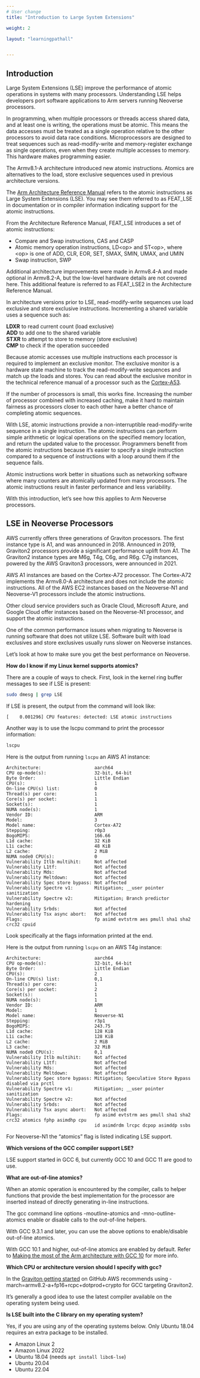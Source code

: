 ```yaml
---
# User change
title: "Introduction to Large System Extensions"

weight: 2

layout: "learningpathall"


---
```



## Introduction

Large System Extensions (LSE) improve the performance of atomic operations in systems with many processors. Understanding LSE helps developers port software applications to Arm servers running Neoverse processors.

In programming, when multiple processors or threads access shared data, and at least one is writing, the operations must be atomic. This means the data accesses must be treated as a single operation relative to the other processors to avoid data race conditions. Microprocessors are designed to treat sequences such as read-modify-write and memory-register exchange as single operations, even when they create multiple accesses to memory. This hardware makes programming easier. 

The Armv8.1-A architecture introduced new atomic instructions. Atomics are alternatives to the load, store exclusive sequences used in previous architecture versions.

The [Arm Architecture Reference Manual](https://developer.arm.com/documentation/ddi0487/latest) refers to the atomic instructions as Large System Extensions (LSE). You may see them referred to as FEAT_LSE in documentation or in compiler information indicating support for the atomic instructions. 

From the Architecture Reference Manual, FEAT_LSE introduces a set of atomic instructions:

- Compare and Swap instructions, CAS and CASP
- Atomic memory operation instructions, LD\<op\> and ST\<op\>, where \<op\> is one of ADD, CLR, EOR, SET, SMAX, SMIN, UMAX, and UMIN
- Swap instruction, SWP

Additional architecture improvements were made in Armv8.4-A and made optional in Armv8.2-A, but the low-level hardware details are not covered here. This additional feature is referred to as FEAT_LSE2 in the Architecture Reference Manual.

In architecture versions prior to LSE, read-modify-write sequences use load exclusive and store exclusive instructions. Incrementing a shared variable uses a sequence such as:

**LDXR** to read current count (load exclusive)   
**ADD** to add one to the shared variable    
**STXR** to attempt to store to memory (store exclusive)     
**CMP** to check if the operation succeeded

Because atomic accesses use multiple instructions each processor is required to implement an exclusive monitor. The exclusive monitor is a hardware state machine to track the read-modify-write sequences and match up the loads and stores. You can read about the exclusive monitor in the technical reference manual of a processor such as the [Cortex-A53](https://developer.arm.com/documentation/ddi0500/j/Level-1-Memory-System/L1-Data-memory-system/Internal-exclusive-monitor?lang=en).

If the number of processors is small, this works fine. Increasing the number of processor combined with increased caching, make it hard to maintain fairness as processors closer to each other have a better chance of completing atomic sequences.

With LSE, atomic instructions provide a non-interruptible read-modify-write sequence in a single instruction. The atomic instructions can perform simple arithmetic or logical operations on the specified memory location, and return the updated value to the processor. Programmers benefit from the atomic instructions because it’s easier to specify a single instruction compared to a sequence of instructions with a loop around them if the sequence fails. 

Atomic instructions work better in situations such as networking software where many counters are atomically updated from many processors. The atomic instructions result in faster performance and less variability. 

With this introduction, let’s see how this applies to Arm Neoverse processors. 

## LSE in Neoverse Processors

AWS currently offers three generations of Graviton processors. The first instance type is A1, and was announced in 2018. Announced in 2019, Graviton2 processors provide a significant performance uplift from A1. The Graviton2 instance types are M6g, T4g, C6g, and R6g. C7g instances, powered by the AWS Graviton3 processors, were announced in 2021.

AWS A1 instances are based on the Cortex-A72 processor. The Cortex-A72 implements the Armv8.0-A architecture and does not include the atomic instructions. All of the AWS EC2 instances based on the Neoverse-N1 and Neoverse-V1 processors include the atomic instructions. 

Other cloud service providers such as Oracle Cloud, Microsoft Azure, and Google Cloud offer instances based on the Neoverse-N1 processor, and support the atomic instructions.

One of the common performance issues when migrating to Neoverse is running software that does not utilize LSE. Software built with load exclusives and store exclusives usually runs slower on Neoverse instances. 

Let’s look at how to make sure you get the best performance on Neoverse.

**How do I know if my Linux kernel supports atomics?**

There are a couple of ways to check. First, look in the kernel ring buffer messages to see if LSE is present:

```bash
sudo dmesg | grep LSE
```
If LSE is present, the output from the command will look like:

```output
[    0.001296] CPU features: detected: LSE atomic instructions
```

Another way is to use the lscpu command to print the processor information:

```bash
lscpu
```
Here is the output from running `lscpu` an AWS A1 instance:

```output
Architecture:                    aarch64
CPU op-mode(s):                  32-bit, 64-bit
Byte Order:                      Little Endian
CPU(s):                          1
On-line CPU(s) list:             0
Thread(s) per core:              1
Core(s) per socket:              1
Socket(s):                       1
NUMA node(s):                    1
Vendor ID:                       ARM
Model:                           3
Model name:                      Cortex-A72
Stepping:                        r0p3
BogoMIPS:                        166.66
L1d cache:                       32 KiB
L1i cache:                       48 KiB
L2 cache:                        2 MiB
NUMA node0 CPU(s):               0
Vulnerability Itlb multihit:     Not affected
Vulnerability L1tf:              Not affected
Vulnerability Mds:               Not affected
Vulnerability Meltdown:          Not affected
Vulnerability Spec store bypass: Not affected
Vulnerability Spectre v1:        Mitigation; __user pointer sanitization
Vulnerability Spectre v2:        Mitigation; Branch predictor hardening
Vulnerability Srbds:             Not affected
Vulnerability Tsx async abort:   Not affected
Flags:                           fp asimd evtstrm aes pmull sha1 sha2 crc32 cpuid
```
Look specifically at the flags information printed at the end.

Here is the output from running `lscpu` on an AWS T4g instance:

```output
Architecture:                    aarch64
CPU op-mode(s):                  32-bit, 64-bit
Byte Order:                      Little Endian
CPU(s):                          2
On-line CPU(s) list:             0,1
Thread(s) per core:              1
Core(s) per socket:              2
Socket(s):                       1
NUMA node(s):                    1
Vendor ID:                       ARM
Model:                           1
Model name:                      Neoverse-N1
Stepping:                        r3p1
BogoMIPS:                        243.75
L1d cache:                       128 KiB
L1i cache:                       128 KiB
L2 cache:                        2 MiB
L3 cache:                        32 MiB
NUMA node0 CPU(s):               0,1
Vulnerability Itlb multihit:     Not affected
Vulnerability L1tf:              Not affected
Vulnerability Mds:               Not affected
Vulnerability Meltdown:          Not affected
Vulnerability Spec store bypass: Mitigation; Speculative Store Bypass disabled via prctl
Vulnerability Spectre v1:        Mitigation; __user pointer sanitization
Vulnerability Spectre v2:        Not affected
Vulnerability Srbds:             Not affected
Vulnerability Tsx async abort:   Not affected
Flags:                           fp asimd evtstrm aes pmull sha1 sha2 crc32 atomics fphp asimdhp cpu
                                 id asimdrdm lrcpc dcpop asimddp ssbs
```

For Neoverse-N1 the “atomics” flag is listed indicating LSE support.

**Which versions of the GCC compiler support LSE?**

LSE support started in GCC 6, but currently GCC 10 and GCC 11 are good to use.

**What are out-of-line atomics?**

When an atomic operation is encountered by the compiler, calls to helper functions that provide the best implementation for the processor are inserted instead of directly generating in-line instructions.

The gcc command line options -moutline-atomics and -mno-outline-atomics enable or disable calls to the out-of-line helpers. 

With GCC 9.3.1 and later, you can use the above options to enable/disable out-of-line atomics.

With GCC 10.1 and higher, out-of-line atomics are enabled by default. Refer to [Making the most of the Arm architecture with GCC 10](https://community.arm.com/arm-community-blogs/b/tools-software-ides-blog/posts/making-the-most-of-the-arm-architecture-in-gcc-10) for more info. 

**Which CPU or architecture version should I specify with gcc?**

In the [Graviton getting started](https://github.com/aws/aws-graviton-getting-started/blob/main/c-c++.md) on GitHub AWS recommends using
-march=armv8.2-a+fp16+rcpc+dotprod+crypto 
for GCC targeting Graviton2.

It’s generally a good idea to use the latest compiler available on the operating system being used.

**Is LSE built into the C library on my operating system?**

Yes, if you are using any of the operating systems below. Only Ubuntu 18.04 requires an extra package to be installed. 

- Amazon Linux 2
- Amazon Linux 2022
- Ubuntu 18.04 (needs `apt install libc6-lse`)
- Ubuntu 20.04
- Ubuntu 22.04



